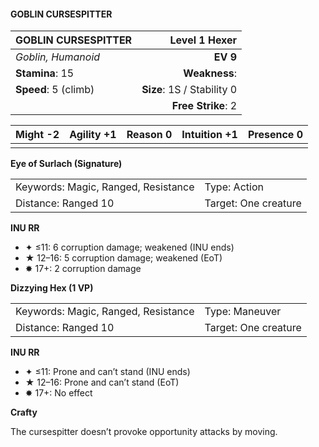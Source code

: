 #### GOBLIN CURSESPITTER

| GOBLIN CURSESPITTER  |          **Level 1 Hexer** |
| :------------------- | -------------------------: |
| *Goblin, Humanoid*   |                   **EV 9** |
| **Stamina**: 15      |              **Weakness**: |
| **Speed**: 5 (climb) | **Size**: 1S / Stability 0 |
|                      |         **Free Strike**: 2 |

| **Might** -2 | **Agility** +1 | **Reason** 0 | **Intuition** +1 | **Presence** 0 |
| ------------ | -------------- | ------------ | ---------------- | -------------- |
|              |                |              |                  |                |

**Eye of Surlach (Signature)**

|                                     |                      |
| :---------------------------------- | :------------------- |
| Keywords: Magic, Ranged, Resistance | Type: Action         |
| Distance: Ranged 10                 | Target: One creature |

**INU RR**

- ✦ ≤11: 6 corruption damage; weakened (INU ends)
- ★ 12–16: 5 corruption damage; weakened (EoT)
- ✸ 17+: 2 corruption damage

**Dizzying Hex (1 VP)**

|                                     |                      |
| :---------------------------------- | :------------------- |
| Keywords: Magic, Ranged, Resistance | Type: Maneuver       |
| Distance: Ranged 10                 | Target: One creature |

**INU RR**

- ✦ ≤11: Prone and can’t stand (INU ends)
- ★ 12–16: Prone and can’t stand (EoT)
- ✸ 17+: No effect

**Crafty**

The cursespitter doesn’t provoke opportunity attacks by moving.
